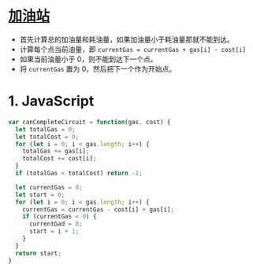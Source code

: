 # [加油站](https://leetcode-cn.com/problems/gas-station/)

- 首先计算总的加油量和耗油量，如果加油量小于耗油量那就不能到达。
- 计算每个点当前油量，即 `currentGas = currentGas + gas[i] - cost[i] `
- 如果当前油量小于 0，则不能到达下一个点。
- 将 `currentGas` 置为 0，然后把下一个作为开始点。

# 1. JavaScript

```js
var canCompleteCircuit = function(gas, cost) {
  let totalGas = 0;
  let totalCost = 0;
  for (let i = 0; i < gas.length; i++) {
    totalGas += gas[i];
    totalCost += cost[i];
  }
  if (totalGas < totalCost) return -1;

  let currentGas = 0;
  let start = 0;
  for (let i = 0; i < gas.length; i++) {
    currentGas = currentGas - cost[i] + gas[i];
    if (currentGas < 0) {
      currentGad = 0;
      start = i + 1;
    }
  }
  return start;
}
```